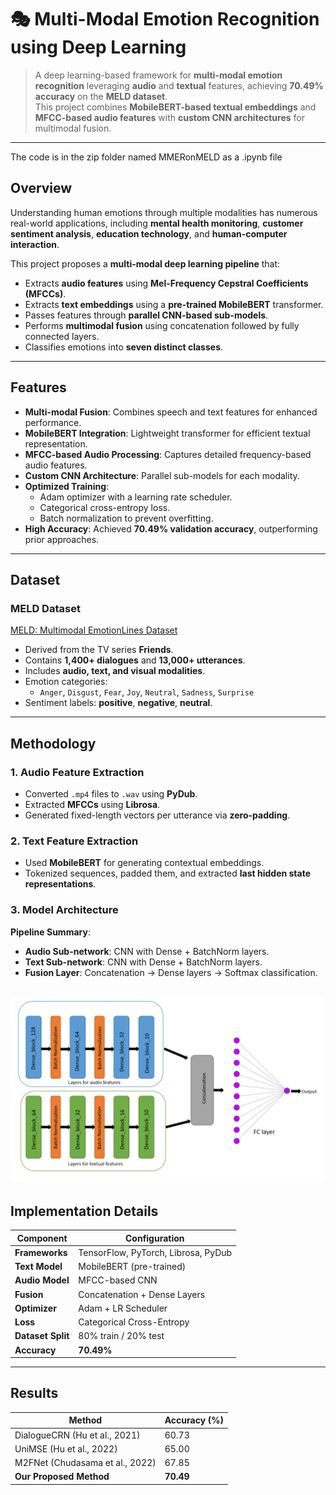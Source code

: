# 🎭 Multi-Modal Emotion Recognition using Deep Learning

> A deep learning-based framework for **multi-modal emotion recognition** leveraging **audio** and **textual** features, achieving **70.49% accuracy** on the **MELD dataset**.  
This project combines **MobileBERT-based textual embeddings** and **MFCC-based audio features** with **custom CNN architectures** for multimodal fusion.

---

The code is in the zip folder named MMERonMELD as a .ipynb file 
## Overview

Understanding human emotions through multiple modalities has numerous real-world applications, including **mental health monitoring**, **customer sentiment analysis**, **education technology**, and **human-computer interaction**.

This project proposes a **multi-modal deep learning pipeline** that:
- Extracts **audio features** using **Mel-Frequency Cepstral Coefficients (MFCCs)**.
- Extracts **text embeddings** using a **pre-trained MobileBERT** transformer.
- Passes features through **parallel CNN-based sub-models**.
- Performs **multimodal fusion** using concatenation followed by fully connected layers.
- Classifies emotions into **seven distinct classes**.

---

## Features

- **Multi-modal Fusion**: Combines speech and text features for enhanced performance.
- **MobileBERT Integration**: Lightweight transformer for efficient textual representation.
- **MFCC-based Audio Processing**: Captures detailed frequency-based audio features.
- **Custom CNN Architecture**: Parallel sub-models for each modality.
- **Optimized Training**:
  - Adam optimizer with a learning rate scheduler.
  - Categorical cross-entropy loss.
  - Batch normalization to prevent overfitting.
- **High Accuracy**: Achieved **70.49% validation accuracy**, outperforming prior approaches.

---

## Dataset

### **MELD Dataset**  
[MELD: Multimodal EmotionLines Dataset](https://github.com/SenticNet/MELD)  

- Derived from the TV series **Friends**.
- Contains **1,400+ dialogues** and **13,000+ utterances**.
- Includes **audio, text, and visual modalities**.
- Emotion categories:
  - `Anger`, `Disgust`, `Fear`, `Joy`, `Neutral`, `Sadness`, `Surprise`
- Sentiment labels: **positive**, **negative**, **neutral**.

---

## Methodology

### **1. Audio Feature Extraction**
- Converted `.mp4` files to `.wav` using **PyDub**.
- Extracted **MFCCs** using **Librosa**.
- Generated fixed-length vectors per utterance via **zero-padding**.

### **2. Text Feature Extraction**
- Used **MobileBERT** for generating contextual embeddings.
- Tokenized sequences, padded them, and extracted **last hidden state representations**.

### **3. Model Architecture**

**Pipeline Summary**:
- **Audio Sub-network**: CNN with Dense + BatchNorm layers.
- **Text Sub-network**: CNN with Dense + BatchNorm layers.
- **Fusion Layer**: Concatenation → Dense layers → Softmax classification.

![model architecture](Figures/modelarchit.png)
---

## Implementation Details

| Component       | Configuration                        |
|-----------------|-------------------------------------|
| **Frameworks**  | TensorFlow, PyTorch, Librosa, PyDub |
| **Text Model**  | MobileBERT (pre-trained)            |
| **Audio Model** | MFCC-based CNN                      |
| **Fusion**      | Concatenation + Dense Layers        |
| **Optimizer**   | Adam + LR Scheduler                 |
| **Loss**        | Categorical Cross-Entropy           |
| **Dataset Split** | 80% train / 20% test               |
| **Accuracy**    | **70.49%**                          |

---

## Results

| Method                                | Accuracy (%) |
|--------------------------------------|--------------|
| DialogueCRN (Hu et al., 2021)        | 60.73        |
| UniMSE (Hu et al., 2022)             | 65.00        |
| M2FNet (Chudasama et al., 2022)      | 67.85        |
| **Our Proposed Method**             | **70.49**    |







